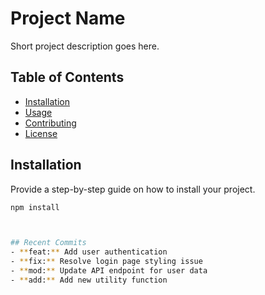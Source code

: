 # Project Name

Short project description goes here.

## Table of Contents

- [Installation](#installation)
- [Usage](#usage)
- [Contributing](#contributing)
- [License](#license)

## Installation

Provide a step-by-step guide on how to install your project.

```bash
npm install



## Recent Commits
- **feat:** Add user authentication
- **fix:** Resolve login page styling issue
- **mod:** Update API endpoint for user data
- **add:** Add new utility function
